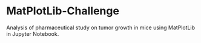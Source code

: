 # MatPlotLib-Challenge
Analysis of pharmaceutical study on tumor growth in mice using MatPlotLib in Jupyter Notebook.
